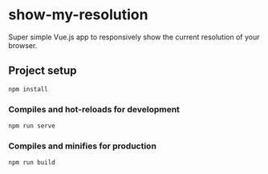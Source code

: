 # show-my-resolution

Super simple Vue.js app to responsively show the current resolution of your browser.

## Project setup

```
npm install
```

### Compiles and hot-reloads for development

```
npm run serve
```

### Compiles and minifies for production

```
npm run build
```
